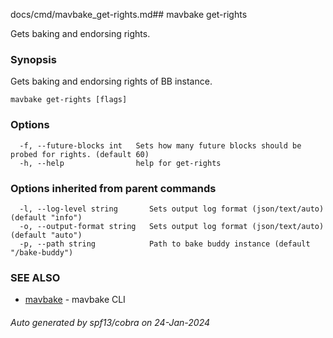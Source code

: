 docs/cmd/mavbake_get-rights.md## mavbake get-rights

Gets baking and endorsing rights.

### Synopsis

Gets baking and endorsing rights of BB instance.

```
mavbake get-rights [flags]
```

### Options

```
  -f, --future-blocks int   Sets how many future blocks should be probed for rights. (default 60)
  -h, --help                help for get-rights
```

### Options inherited from parent commands

```
  -l, --log-level string       Sets output log format (json/text/auto) (default "info")
  -o, --output-format string   Sets output log format (json/text/auto) (default "auto")
  -p, --path string            Path to bake buddy instance (default "/bake-buddy")
```

### SEE ALSO

* [mavbake](/mavbake/reference/cmd/mavbake)	 - mavbake CLI

###### Auto generated by spf13/cobra on 24-Jan-2024
